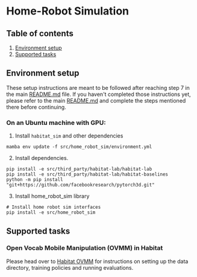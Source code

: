 # Home-Robot Simulation

## Table of contents
   1. [Environment setup](#environment-setup)
   2. [Supported tasks](#supported-tasks)

## Environment setup

These setup instructions are meant to be followed after reaching step 7 in the main [README.md](../../README.md) file. If you haven't completed those instructions yet, please refer to the main [README.md](../../README.md) and complete the steps mentioned there before continuing.

### On an Ubuntu machine with GPU:

1. Install `habitat_sim` and other dependencies

```
mamba env update -f src/home_robot_sim/environment.yml
```

2. Install dependencies.
```
pip install -e src/third_party/habitat-lab/habitat-lab
pip install -e src/third_party/habitat-lab/habitat-baselines
python -m pip install "git+https://github.com/facebookresearch/pytorch3d.git"
```

3. Install home_robot_sim library
```
# Install home robot sim interfaces
pip install -e src/home_robot_sim
```

## Supported tasks

### Open Vocab Mobile Manipulation (OVMM) in Habitat
Please head over to [Habitat OVMM](projects/habitat_ovmm/README.md) for instructions on setting up the data directory, training policies and running evaluations.


